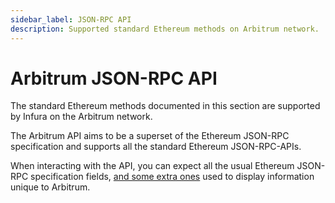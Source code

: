 ```yaml
---
sidebar_label: JSON-RPC API
description: Supported standard Ethereum methods on Arbitrum network.
---
```


# Arbitrum JSON-RPC API

The standard Ethereum methods documented in this section are supported by Infura on the Arbitrum network.

The Arbitrum API aims to be a superset of the Ethereum JSON-RPC specification and supports all the standard Ethereum JSON-RPC-APIs.

When interacting with the API, you can expect all the usual Ethereum JSON-RPC specification fields, [and some extra ones](https://developer.offchainlabs.com/docs/differences_overview#json-rpc-api) used to display information unique to Arbitrum.
